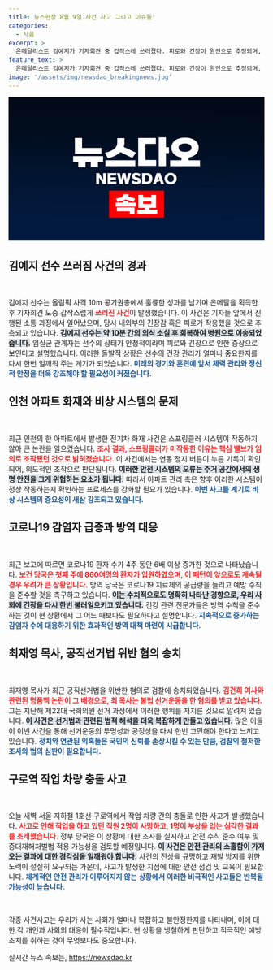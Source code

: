 ```yaml
---
title: 뉴스현장 8월 9일 사건 사고 그리고 이슈들!
categories:
  - 사회
excerpt: >
  은메달리스트 김예지가 기자회견 중 갑작스레 쓰러졌다. 피로와 긴장이 원인으로 추정되며, 현재 의식 회복 중이다. 걱정 가득한 순간 속에서 그녀의 건강은 과연 무사할까?
feature_text: >
  은메달리스트 김예지가 기자회견 중 갑작스레 쓰러졌다. 피로와 긴장이 원인으로 추정되며, 현재 의식 회복 중이다. 걱정 가득한 순간 속에서 그녀의 건강은 과연 무사할까?
image: '/assets/img/newsdao_breakingnews.jpg'
---
```


<p><img src="/assets/img/newsdao_breakingnews.jpg" alt="flaretime 속보" /></p>

<h2 data-ke-size="size26">김예지 선수 쓰러짐 사건의 경과</h2>

<p data-ke-size="size16">&nbsp;</p>

<p>김예지 선수는 올림픽 사격 10m 공기권총에서 훌륭한 성과를 남기며 은메달을 획득한 후 기자회견 도중 갑작스럽게 <b><span style="color: #ee2323;">쓰러진 사건</span></b>이 발생했습니다. 이 사건은 기자들 앞에서 진행된 소통 과정에서 일어났으며, 당시 내외부의 긴장감 혹은 피로가 작용했을 것으로 추측되고 있습니다. <b><span style="background-color: #21538527;">김예지 선수는 약 10분 간의 의식 소실 후 회복하여 병원으로 이송되었습니다.</span></b> 임실군 관계자는 선수의 상태가 안정적이라며 피로와 긴장으로 인한 증상으로 보인다고 설명했습니다. 이러한 돌발적 상황은 선수의 건강 관리가 얼마나 중요한지를 다시 한번 일깨워 주는 계기가 되었습니다. <b><span style="color: #1a5490;">미래의 경기와 훈련에 앞서 체력 관리와 정신적 안정을 더욱 강조해야 할 필요성이 커졌습니다.</span></b></p>

<h2 data-ke-size="size26">인천 아파트 화재와 비상 시스템의 문제</h2>

<p data-ke-size="size16">&nbsp;</p>

<p>최근 인천의 한 아파트에서 발생한 전기차 화재 사건은 스프링클러 시스템이 작동하지 않아 큰 논란을 일으켰습니다. <b><span style="color: #ee2323;">조사 결과, 스프링클러가 미작동한 이유는 핵심 밸브가 임의로 조작됐던 것으로 밝혀졌습니다.</span></b> 이 사건에서는 연동 정지 버튼이 누른 기록이 확인되어, 의도적인 조작으로 판단됩니다. <b><span style="background-color: #21538527;">이러한 안전 시스템의 오류는 주거 공간에서의 생명 안전을 크게 위협하는 요소가 됩니다.</span></b> 따라서 아파트 관리 측은 향후 이러한 시스템이 정상 작동하는지 확인하는 프로세스를 강화할 필요가 있습니다. <b><span style="color: #1a5490;">이번 사고를 계기로 비상 시스템의 중요성이 새삼 강조되고 있습니다.</span></b></p>

<h2 data-ke-size="size26">코로나19 감염자 급증과 방역 대응</h2>

<p data-ke-size="size16">&nbsp;</p>

<p>최근 보고에 따르면 코로나19 환자 수가 4주 동안 6배 이상 증가한 것으로 나타났습니다. <b><span style="color: #ee2323;">보건 당국은 첫째 주에 860여명의 환자가 입원하였으며, 이 패턴이 앞으로도 계속될 경우 우려가 큰 상황입니다.</span></b> 방역 당국은 코로나19 치료제의 공급량을 늘리고 예방 수칙을 준수할 것을 촉구하고 있습니다. <b><span style="background-color: #21538527;">이는 수치적으로도 명확히 나타난 경향으로, 우리 사회에 긴장을 다시 한번 불러일으키고 있습니다.</span></b> 건강 관련 전문가들은 방역 수칙을 준수하는 것이 현 상황에서 그 어느 때보다도 필요하다고 설명합니다. <b><span style="color: #1a5490;">지속적으로 증가하는 감염자 수에 대응하기 위한 효과적인 방역 대책 마련이 시급합니다.</span></b></p>

<h2 data-ke-size="size26">최재영 목사, 공직선거법 위반 혐의 송치</h2>

<p data-ke-size="size16">&nbsp;</p>

<p>최재영 목사가 최근 공직선거법을 위반한 혐의로 검찰에 송치되었습니다. <b><span style="color: #ee2323;">김건희 여사와 관련된 명품백 논란이 그 배경으로, 최 목사는 불법 선거운동을 한 혐의를 받고 있습니다.</span></b> 그는 지난해 제22대 국회의원 선거 과정에서 이러한 행위를 저지른 것으로 알려져 있습니다. <b><span style="background-color: #21538527;">이 사건은 선거법과 관련된 법적 해석을 더욱 복잡하게 만들고 있습니다.</span></b> 많은 이들이 이번 사건을 통해 선거운동의 투명성과 공정성을 다시 한번 고민해야 한다고 느끼고 있습니다. <b><span style="color: #1a5490;">정치와 연관된 의혹들은 국민의 신뢰를 손상시킬 수 있는 만큼, 검찰의 철저한 조사와 법의 심판이 필요합니다.</span></b></p>

<h2 data-ke-size="size26">구로역 작업 차량 충돌 사고</h2>

<p data-ke-size="size16">&nbsp;</p>

<p>오늘 새벽 서울 지하철 1호선 구로역에서 작업 차량 간의 충돌로 인한 사고가 발생했습니다. <b><span style="color: #ee2323;">사고로 인해 작업을 하고 있던 직원 2명이 사망하고, 1명이 부상을 입는 심각한 결과를 초래했습니다.</span></b> 정부 당국은 이 상황에 대한 조사를 실시하고 안전 수칙 준수 여부 및 중대재해처벌법 적용 가능성을 검토할 예정입니다. <b><span style="background-color: #21538527;">이 사건은 안전 관리의 소홀함이 가져오는 결과에 대한 경각심을 일깨워야 합니다.</span></b> 사건의 진상을 규명하고 재발 방지를 위한 노력이 절실히 요구되는 가운데, 사고가 발생한 지점에 대한 안전 점검 및 교육이 필요합니다. <b><span style="color: #1a5490;">체계적인 안전 관리가 이루어지지 않는 상황에서 이러한 비극적인 사고들은 반복될 가능성이 높습니다.</span></b></p>

<p data-ke-size="size16">&nbsp;</p>

<p>각종 사건사고는 우리가 사는 사회가 얼마나 복잡하고 불안정한지를 나타내며, 이에 대한 각 개인과 사회의 대응이 필수적입니다. 현 상황을 냉철하게 판단하고 적극적인 예방 조치를 취하는 것이 무엇보다도 중요합니다.</p>
실시간 뉴스 속보는, <a href="https://newsdao.kr" rel="dofollow">https://newsdao.kr</a>


